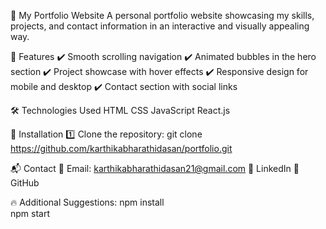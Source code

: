 🚀 My Portfolio Website
A personal portfolio website showcasing my skills, projects, and contact information in an interactive and visually appealing way.

🌟 Features
✔️ Smooth scrolling navigation
✔️ Animated bubbles in the hero section
✔️ Project showcase with hover effects
✔️ Responsive design for mobile and desktop
✔️ Contact section with social links

🛠️ Technologies Used
HTML
CSS
JavaScript
React.js

🚀 Installation
1️⃣ Clone the repository:
git clone https://github.com/karthikabharathidasan/portfolio.git  



📬 Contact
📧 Email: karthikabharathidasan21@gmail.com
🔗 LinkedIn
🐙 GitHub

🔥 Additional Suggestions:
npm install  
npm start  


